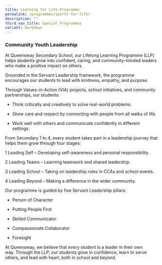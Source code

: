 ```yaml
---
title: Learning for Life Programme
permalink: /programmes/sports-for-life/
description: ""
third_nav_title: Special Programmes
variant: markdown
---
```

### Community Youth Leadership

At Queensway Secondary School, our Lifelong Learning Programme (LLP) helps students grow into confident, caring, and community-minded leaders who make a positive impact on others. 

Grounded in the Servant Leadership framework, the programme encourages our students to lead with kindness, empathy, and purpose. 

Through Values-in-Action (VIA) projects, school initiatives, and community partnerships, our students: 

*   Think critically and creatively to solve real-world problems. 
    

*   Show care and respect by connecting with people from all walks of life. 
    

*   Work well with others and communicate confidently in different settings. 
    

From Secondary 1 to 4, every student takes part in a leadership journey that helps them grow through four stages: 

1 Leading Self – Developing self-awareness and personal responsibility. 

2 Leading Teams – Learning teamwork and shared leadership. 

3 Leading School – Taking on leadership roles in CCAs and school events. 

4 Leading Beyond – Making a difference in the wider community. 
    

Our programme is guided by five Servant Leadership pillars:  

*   Person of Character  
    

*   Putting People First  
    

*   Skilled Communicator  
    

*   Compassionate Collaborator 
    

*   Foresight 
    
At Queensway, we believe that every student is a leader in their own way. Through the LLP, our students grow in confidence, learn to serve others, and lead with heart, both in school and beyond.